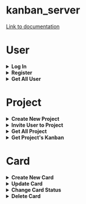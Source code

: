 # kanban_server

[Link to documentation](https://documenter.getpostman.com/view/10699479/SzS2w7sh)

<h1>User</h1>
<details>
	<summary><strong>Log In</strong></summary>

| Key        | Value|
|------------|-|
| Url        | https://h8-kanban.herokuapp.com/login |
| Method     | `POST` |
| Data:      | |
| * Headers  | {<br>&nbsp;&nbsp;`"Content-Type": "application/x-www-form-urlencoded"`<br>} |
| * Body     | `email=[string]` (**required**)<br>`password=[string]` (**required**) |
| Responses: | |
| * Success  | Code: 200<br>{<br>&nbsp;&nbsp;`token: [token-string]`,<br>&nbsp;&nbsp;`name: [string]`<br>} |
| * Error    | Code: 400<br>{<br>&nbsp;&nbsp;`message: ['Wrong email/password combination']`<br>}<br><br>OR<br><br>Code: 500<br>{<br>&nbsp;&nbsp;`message: ['Internal server error']`<br>} |
</details>

<details>
	<summary><strong>Register</strong></summary>

| Key        | Value |
|------------|-|
| Url        | https://h8-kanban.herokuapp.com/register |
| Method     | `POST` |
| Data:      | |
| * Headers  | {<br>&nbsp;&nbsp;`"Content-Type": "application/x-www-form-urlencoded"`<br>} |
| * Body     | `email=[string]` (**required**)<br>`password=[string]` (**required**)<br>`name=[string]` |
| Responses: | |
| * Success  | Code: 201<br>{<br>&nbsp;&nbsp;`token: [token-string]`,<br>&nbsp;&nbsp;`name: [string]`<br>} |
| * Error    | Code: 400<br>{<br>&nbsp;&nbsp;`message: ['Email already registered']`<br>}<br><br>OR<br><br>Code: 500<br>{<br>&nbsp;&nbsp;`message: ['Internal server error']`<br>} |
</details>


<details>
	<summary><strong>Get All User</strong></summary>

| Key        | Value |
|------------|-|
| Url        | https://h8-kanban.herokuapp.com/register |
| Method     | `POST` |
| Data:      | |
| * Headers  | {<br>&nbsp;&nbsp;`"Content-Type": "application/x-www-form-urlencoded"`<br>} |
| * Body     | `email=[string]` (**required**)<br>`password=[string]` (**required**)<br>`name=[string]` |
| Responses: | |
| * Success  | Code: 201<br>{<br>&nbsp;&nbsp;`token: [token-string]`,<br>&nbsp;&nbsp;`name: [string]`<br>} |
| * Error    | Code: 400<br>{<br>&nbsp;&nbsp;`message: ['Email already registered']`<br>}<br><br>OR<br><br>Code: 500<br>{<br>&nbsp;&nbsp;`message: ['Internal server error']`<br>} |
</details>

<h1>Project</h1>
<details>
	<summary><strong>Create New Project</strong></summary>

| Key        | Value |
|------------|-|
| Url        | https://h8-kanban.herokuapp.com/projects |
| Method     | `POST` |
| Data:      | |
| * Headers  | {<br>&nbsp;&nbsp;`"Content-Type": "application/x-www-form-urlencoded"`<br>&nbsp;&nbsp;`token: [token-string]`<br>} |
| * Body     | `name=[string]`<br>`description=[string]` |
| Responses: | |
| * Success  | Code: 201<br>{<br>&nbsp;&nbsp;`id: [integer]`,<br>&nbsp;&nbsp;`name: [string]`,<br>&nbsp;&nbsp;`description: [string]`,<br>&nbsp;&nbsp;`projectLeader: [integer]`,<br>&nbsp;&nbsp;`updatedAt: [date]`,<br>&nbsp;&nbsp;`createdAt: [date]`<br>} |
| * Error    | Code: 500<br>{<br>&nbsp;&nbsp;`message: ['Internal server error']`<br>} |
</details>

<details>
	<summary><strong>Invite User to Project</strong></summary>

| Key        | Value |
|------------|-|
| Url        | https://h8-kanban.herokuapp.com/projects/:projectId/participants/:userId |
| Method     | `POST` |
| Data:      | |
| * URL      | `projectId:[integer]`(**required**)<br>`userId:[integer]`(**required**) |
| * Headers  | {<br>&nbsp;&nbsp;`Content-Type: "application/x-www-form-urlencoded"`<br>&nbsp;&nbsp;`token: [token-string]`<br>} |
| * Body     | `name=[string]`<br>`description=[string]` |
| Responses: | |
| * Success  | Code: 201<br>{<br>&nbsp;&nbsp;`id: [integer]`,<br>&nbsp;&nbsp;`projectId: [integer]`,<br>&nbsp;&nbsp;`UserId: [integer]`,<br>&nbsp;&nbsp;`createdAt: [date]`,<br>&nbsp;&nbsp;`UpdatedAt: [date]`<br>} |
| * Error    | Code: 400<br>[<br>&nbsp;&nbsp;`"User already participated!"`<br>]<br><br>OR<br><br>Code: 500<br>{<br>&nbsp;&nbsp;`message: ['Internal server error']`<br>} |
</details>

<details>
	<summary><strong>Get All Project</strong></summary>

| Key        | Value |
|------------|-|
| Url        | https://h8-kanban.herokuapp.com/projects |
| Method     | `GET` |
| Data:      | |
| * Headers  | {<br>&nbsp;&nbsp;`token: [token-string]`<br>} |
| Responses: | |
| * Success  | Code: 200<br>[<br>&nbsp;&nbsp;{<br>&nbsp;&nbsp;&nbsp;&nbsp;`id: [integer]`,<br>&nbsp;&nbsp;&nbsp;&nbsp;`name: [string]`,<br>&nbsp;&nbsp;&nbsp;&nbsp;`description: [string]`,<br>&nbsp;&nbsp;&nbsp;&nbsp;`projectLeader: [integer]`,<br>&nbsp;&nbsp;&nbsp;&nbsp;`createdAt: [date]`<br>&nbsp;&nbsp;},<br>&nbsp;&nbsp;...<br>] |
| * Error    | Code: 500<br>{<br>&nbsp;&nbsp;`message: ['Internal server error']`<br>} |
</details>

<details>
	<summary><strong>Get Project's Kanban</strong></summary>

| Key        | Value |
|------------|-|
| Url        | https://h8-kanban.herokuapp.com/projects/:projectId/kanban |
| Method     | `GET` |
| Data:      | |
| * Headers  | {<br>&nbsp;&nbsp;`token: [token-string]`<br>} |
| Responses: | |
| * Success  | Code: 200<br>{<br>&nbsp;&nbsp;Backlog: [<br>&nbsp;&nbsp; `[card-object]`, <br>&nbsp;&nbsp; ... <br>&nbsp;&nbsp;],<br>&nbsp;&nbsp;Product: [<br>&nbsp;&nbsp; `[card-object]`, <br>&nbsp;&nbsp; ... <br>&nbsp;&nbsp;],<br>&nbsp;&nbsp;Development: [<br>&nbsp;&nbsp; `[card-object]`, <br>&nbsp;&nbsp; ... <br>&nbsp;&nbsp;],<br>&nbsp;&nbsp;Done: [<br>&nbsp;&nbsp; `[card-object]`, <br>&nbsp;&nbsp; ... <br>&nbsp;&nbsp;]<br>}<br>`card-object refer to Create New Card result` |
| * Error    | Code: 500<br>{<br>&nbsp;&nbsp;`message: ['Internal server error']`<br>} |
</details>

<h1>Card</h1>
<details>
	<summary><strong>Create New Card</strong></summary>

| Key        | Value |
|------------|-|
| Url        | https://h8-kanban.herokuapp.com/cards |
| Method     | `POST` |
| Data:      | |
| * Headers  | {<br>&nbsp;&nbsp;`"Content-Type": "application/x-www-form-urlencoded"`<br>&nbsp;&nbsp;`token: [token-string]`<br>} |
| Responses: | |
| * Success  | Code: 201<br>{<br>&nbsp;&nbsp;`description: [string]`,<br>&nbsp;&nbsp;`dueDate: [date]`,<br>&nbsp;&nbsp;`status: [string]`,<br>&nbsp;&nbsp;`ProjectId: [integer]`<br>} |
| * Error    | Code: 500<br>{<br>&nbsp;&nbsp;`message: ['Internal server error']`<br>} |
</details>

<details>
	<summary><strong>Update Card</strong></summary>

| Key        | Value |
|------------|-|
| Url        | https://h8-kanban.herokuapp.com/cards/:cardId |
| Method     | `PUT` |
| Data:      | |
| * URL      | `cardId:[integer]`(**required**) |
| * Headers  | {<br>&nbsp;&nbsp;`"Content-Type": "application/x-www-form-urlencoded"`<br>&nbsp;&nbsp;`token: [token-string]`<br>} |
| Responses: | |
| * Success  | Code: 200<br>{<br>&nbsp;&nbsp;`description: [string]`,<br>&nbsp;&nbsp;`dueDate: [date]`,<br>&nbsp;&nbsp;`status: [string]` <br>} |
| * Error    | Code: 500<br>{<br>&nbsp;&nbsp;`message: ['Internal server error']`<br>} |
</details>

<details>
	<summary><strong>Change Card Status</strong></summary>

| Key        | Value |
|------------|-|
| Url        | https://h8-kanban.herokuapp.com/cards/:cardId/:status |
| Method     | `PUT` |
| Data:      | |
| * URL      | `cardId:[integer]`(**required**)<br>`status:[string]`(**required**) |
| * Headers  | {<br>&nbsp;&nbsp;`token: [token-string]`<br>} |
| Responses: | |
| * Success  | Code: 201<br>{<br>&nbsp;&nbsp;`description: [string]`,<br>&nbsp;&nbsp;`dueDate: [date]`,<br>&nbsp;&nbsp;`status: [string]` <br>} |
| * Error    | Code: 500<br>{<br>&nbsp;&nbsp;`message: ['Internal server error']`<br>} |
</details>

<details>
	<summary><strong>Delete Card</strong></summary>

| Key        | Value |
|------------|-|
| Url        | https://h8-kanban.herokuapp.com/cards/:cardId/ |
| Method     | `DELETE` |
| Data:      | |
| * URL      | `cardId:[integer]`(**required**) |
| * Headers  | {<br>&nbsp;&nbsp;`token: [token-string]`<br>} |
| Responses: | |
| * Success  | Code: 200<br>{<br>{<br>&nbsp;&nbsp;`message: "Card successfully deleted"`<br>&nbsp;&nbsp;`data: [card-object]`<br>} |
| * Error    | Code: 404<br>[<br>&nbsp;&nbsp;`"Card not found!"`<br>]<br><br>OR<br><br>Code: 500<br>{<br>&nbsp;&nbsp;`message: ['Internal server error']`<br>} |
</details>